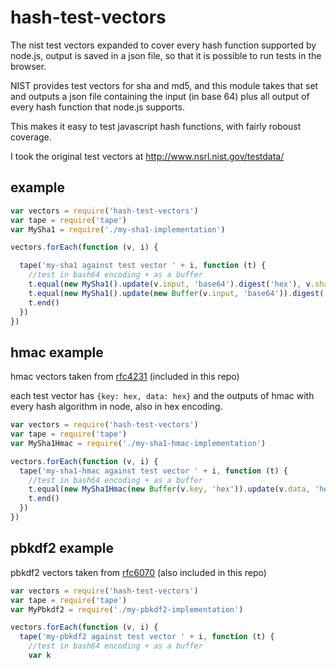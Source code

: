 # hash-test-vectors

The nist test vectors expanded to cover every hash function supported by node.js,
output is saved in a json file, so that it is possible to run tests in the browser.

NIST provides test vectors for sha and md5, and this module takes
that set and outputs a json file containing the input (in base 64)
plus all output of every hash function that node.js supports.

This makes it easy to test javascript hash functions, with fairly roboust coverage.

I took the original test vectors at http://www.nsrl.nist.gov/testdata/

## example

``` js
var vectors = require('hash-test-vectors')
var tape = require('tape')
var MySha1 = require('./my-sha1-implementation')

vectors.forEach(function (v, i) {

  tape('my-sha1 against test vector ' + i, function (t) {
    //test in bash64 encoding + as a buffer
    t.equal(new MySha1().update(v.input, 'base64').digest('hex'), v.sha1)
    t.equal(new MySha1().update(new Buffer(v.input, 'base64')).digest('hex'), v.sha1)
    t.end()
  })
})

```

## hmac example

hmac vectors taken from [rfc4231](http://tools.ietf.org/rfc/rfc4231.txt)
(included in this repo)

each test vector has `{key: hex, data: hex}` and the outputs of hmac with every
hash algorithm in node, also in hex encoding.

``` js
var vectors = require('hash-test-vectors')
var tape = require('tape')
var MySha1Hmac = require('./my-sha1-hmac-implementation')

vectors.forEach(function (v, i) {
  tape('my-sha1-hmac against test vector ' + i, function (t) {
    //test in bash64 encoding + as a buffer
    t.equal(new MySha1Hmac(new Buffer(v.key, 'hex')).update(v.data, 'hex').digest('hex'), v.sha1)
    t.end()
  })
})

```

## pbkdf2 example

pbkdf2 vectors taken from [rfc6070](http://tools.ietf.org/rfc/rfc6070.txt)
(also included in this repo)

``` js
var vectors = require('hash-test-vectors')
var tape = require('tape')
var MyPbkdf2 = require('./my-pbkdf2-implementation')

vectors.forEach(function (v, i) {
  tape('my-pbkdf2 against test vector ' + i, function (t) {
    //test in bash64 encoding + as a buffer
    var k